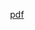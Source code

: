 <a href="{{ include.url | escape }}" target="_blank" style="background: url('/img/icons/pdficon.png') top left no-repeat; padding-left: 20px;">pdf</a>
